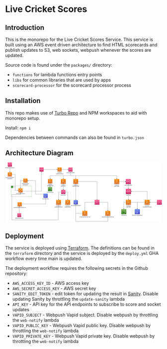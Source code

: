 # Live Cricket Scores

## Introduction

This is the monorepo for the Live Cricket Scores Service. This service is built using an AWS event driven architecture to find HTML scorecards and publish updates to S3, web sockets, webpush whenever the scores are updated.

Source code is found under the `packages/` directory:

- `functions` for lambda functions entry points
- `libs` for common libraries that are used by apps
- `scorecard-processor` for the scorecard processor process

## Installation

This repo makes use of [Turbo Repo](https://turborepo.org/) and NPM workspaces to aid with monorepo setup.

Install:
`npm i`

Dependencies between commands can also be found in `turbo.json`

## Architecture Diagram

![Architecture](./architecture.drawio.png)

## Deployment

The service is deployed using [Terraform](https://www.terraform.io/). The definitions can be found in the `terraform` directory and the service is deployed by the `deploy.yml` GHA workflow every time main is updated.

The deployment workflow requires the following secrets in the Github repository:

- `AWS_ACCESS_KEY_ID` - AWS access key
- `AWS_SECRET_ACCESS_KEY` - AWS secret key
- `SANITY_EDIT_TOKEN` - edit token for updating the result in [Sanity](https://www.sanity.io/). Disable updating Sanity by throttling the `update-sanity` lambda
- `API_KEY` - API key for the API endpoints to subscribe to score and socket updates
- `VAPID_SUBJECT` - Webpush Vapid subject. Disable webpush by throttling the `web-notify` lambda
- `VAPID_PUBLIC_KEY` - Webpush Vapid public key. Disable webpush by throttling the `web-notify` lambda
- `VAPID_PRIVATE_KEY` - Webpush Vapid private key. Disable webpush by throttling the `web-notify` lambda
